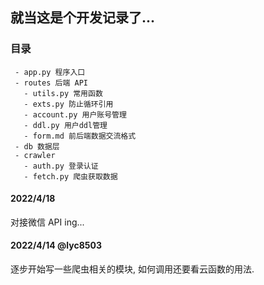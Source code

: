 ## 就当这是个开发记录了...

### 目录

```
 - app.py 程序入口
 - routes 后端 API
   - utils.py 常用函数
   - exts.py 防止循环引用
   - account.py 用户账号管理
   - ddl.py 用户ddl管理
   - form.md 前后端数据交流格式
 - db 数据层
 - crawler
   - auth.py 登录认证
   - fetch.py 爬虫获取数据
```

#### 2022/4/18

对接微信 API ing...

#### 2022/4/14 @lyc8503

逐步开始写一些爬虫相关的模块, 如何调用还要看云函数的用法.

